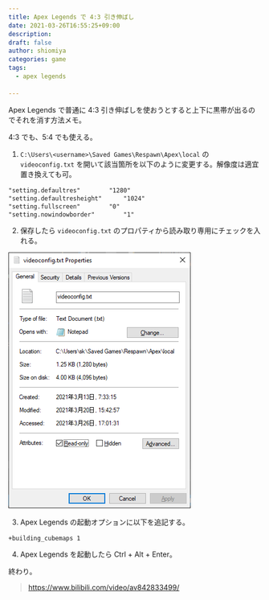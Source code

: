 ```yaml
---
title: Apex Legends で 4:3 引き伸ばし
date: 2021-03-26T16:55:25+09:00
description:
draft: false
author: shiomiya
categories: game
tags:
  - apex legends

---
```


Apex Legends で普通に 4:3 引き伸ばしを使おうとすると上下に黒帯が出るのでそれを消す方法メモ。

4:3 でも、5:4 でも使える。

1. `C:\Users\<username>\Saved Games\Respawn\Apex\local` の `videoconfig.txt` を開いて該当箇所を以下のように変更する。解像度は適宜置き換えても可。

```
"setting.defaultres"		"1280"
"setting.defaultresheight"		"1024"
"setting.fullscreen"		"0"
"setting.nowindowborder"		"1"
```

2. 保存したら `videoconfig.txt` のプロパティから読み取り専用にチェックを入れる。

![](2021-03-26_17-04_explorer.png)

3. Apex Legends の起動オプションに以下を追記する。

```
+building_cubemaps 1
```

4. Apex Legends を起動したら Ctrl + Alt + Enter。

終わり。

> https://www.bilibili.com/video/av842833499/